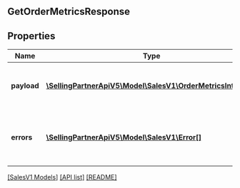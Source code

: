 ## GetOrderMetricsResponse

## Properties

Name | Type | Description | Notes
------------ | ------------- | ------------- | -------------
**payload** | [**\SellingPartnerApiV5\Model\SalesV1\OrderMetricsInterval[]**](OrderMetricsInterval.md) | A set of order metrics, each scoped to a particular time interval. | [optional]
**errors** | [**\SellingPartnerApiV5\Model\SalesV1\Error[]**](Error.md) | A list of error responses returned when a request is unsuccessful. | [optional]

[[SalesV1 Models]](../) [[API list]](../../Api) [[README]](../../../README.md)
